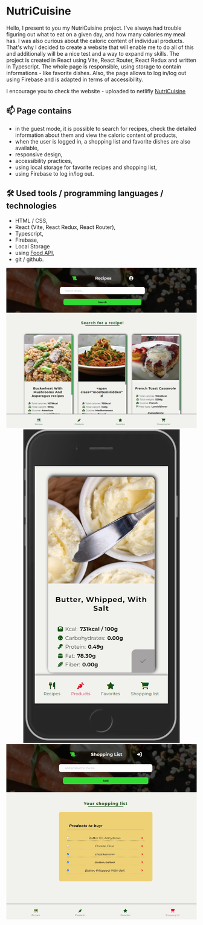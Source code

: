 <h1>NutriCuisine</h1>

<p>Hello, I present to you my NutriCuisine project. I've always had trouble figuring out what to eat on a given day, and how many calories my meal has. I was also curious about the caloric content of individual products. That's why I decided to create a website that will enable me to do all of this and additionally will be a nice test and a way to expand my skills. The project is created in React using Vite, React Router, React Redux and written in Typescript.
The whole page is responsible, using storage to contain informations - like favorite dishes. Also, the page allows to log in/log out using Firebase and is adapted in terms of accessibility.</p>

<p>I encourage you to check the website - uploaded to netlifly <a href=https://nutricuisine.netlify.app'>NutriCuisine</a></p>

<h2>📫 Page contains</h2>

- in the guest mode, it is possible to search for recipes, check the detailed information about them and view the caloric content of products,
- when the user is logged in, a shopping list and favorite dishes are also available,
- responsive design,
- accessibility practices,
- using local storage for favorite recipes and shopping list,
- using Firebase to log in/log out.

<h2>🛠 Used tools / programming languages / technologies</h2>

- HTML / CSS,
- React (Vite, React Redux, React Router),
- Typescript,
- Firebase,
- Local Storage
- using [Food API](https://www.edamam.com/),
- git / github.

<div align='center'>
<img src='./src/assets/photo1.jpg'>
<img src='./src/assets/photo2.jpg'>
<img src='./src/assets/photo3.jpg'>
</div>
